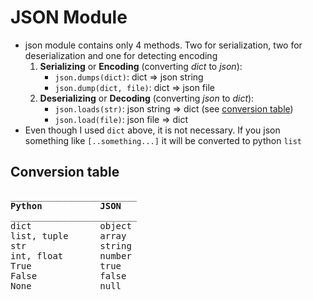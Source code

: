 # JSON Module

- json module contains only 4 methods. Two for serialization, two for deserialization and one for detecting encoding
  1. **Serializing** or **Encoding** (converting *dict* to *json*):
     - `json.dumps(dict)`: dict => json string
     - `json.dump(dict, file)`: dict => json file
  2. **Deserializing** or **Decoding** (converting *json* to *dict*):
     - `json.loads(str)`: json string => dict (see [conversion table](#conversion-table))
     - `json.load(file)`: json file => dict
- Even though I used `dict` above, it is not necessary. If you json something like `[..something...]` it will be converted to python `list`

## Conversion table

<pre>
________________________
<b>Python</b>           <b>JSON</b>
________________________
dict             object
list, tuple      array
str              string
int, float       number
True             true
False            false
None             null
</pre>